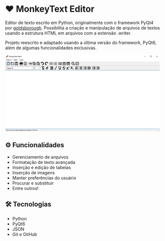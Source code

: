 # ❤ MonkeyText Editor

Editor de texto escrito em Python, originalmente com o framework PyQt4 por [goldsborough](https://github.com/goldsborough/Writer).
Possibilita a criação e manipulação de arquivos de textos usando a estrutura HTML em arquivos com a extensão .writer.

Projeto reescrito e adaptado usando a última versão do framework, PyQt6, além de algumas funcionalidades exclusivas.

![preview](./.github/preview.png)

## ⚙ Funcionalidades

- Gerenciamento de arquivos
- Formatação de texto avançada
- Inserção e edição de tabelas
- Inserção de imagens
- Manter preferências do usuário
- Procurar e substituir
- Entre outros!

## 🛠 Tecnologias

- Python
- PyQt6
- JSON
- Git e GitHub